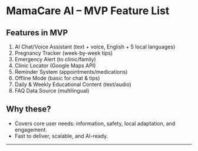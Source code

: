 # MamaCare AI – MVP Feature List

## Features in MVP

1. AI Chat/Voice Assistant (text + voice, English + 5 local languages)
2. Pregnancy Tracker (week-by-week tips)
3. Emergency Alert (to clinic/family)
4. Clinic Locator (Google Maps API)
5. Reminder System (appointments/medications)
6. Offline Mode (basic for chat & tips)
7. Daily & Weekly Educational Content (text/audio)
8. FAQ Data Source (multilingual)

## Why these?
- Covers core user needs: information, safety, local adaptation, and engagement.
- Fast to deliver, scalable, and AI-ready.

---
